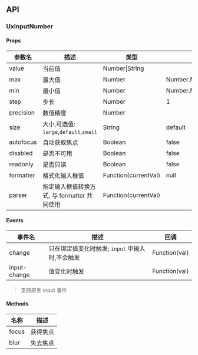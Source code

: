 ## API

### UxInputNumber

#### Props

| 参数名    | 描述                                        | 类型                 | 默认                    |
| --------- | ------------------------------------------- | -------------------- | ----------------------- |
| value     | 当前值                                      | Number\|String       |                         |
| max       | 最大值                                      | Number               | Number.MAX_SAFE_INTEGER |
| min       | 最小值                                      | Number               | Number.MIN_SAFE_INTEGER |
| step      | 步长                                        | Number               | 1                       |
| precision | 数值精度                                    | Number               |                         |
| size      | 大小,可选值: `large`,`default`,`small`      | String               | default                 |
| autofocus | 自动获取焦点                                | Boolean              | false                   |
| disabled  | 是否不可用                                  | Boolean              | false                   |
| readonly  | 是否只读                                    | Boolean              | false                   |
| formatter | 格式化输入框值                              | Function(currentVal) | null                    |
| parser    | 指定输入框值转换方式, 与 formatter 共同使用 | Function(currentVal) |                         |

#### Events

| 事件名       | 描述                                            | 回调          |
| ------------ | ----------------------------------------------- | ------------- |
| change       | 只在绑定值变化时触发; `input` 中输入时,不会触发 | Function(val) |
| input-change | 值变化时触发                                    | Function(val) |

> 支持原生 input 事件

#### Methods

| 名称  | 描述     |
| ----- | -------- |
| focus | 获得焦点 |
| blur  | 失去焦点 |
